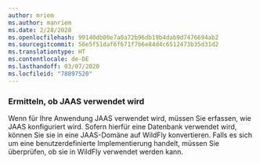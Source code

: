 ```yaml
---
author: mriem
ms.author: manriem
ms.date: 2/28/2020
ms.openlocfilehash: 99140db00e7a0a72b96db19b4dab9d7476694ab2
ms.sourcegitcommit: 56e5f51daf6f671f7b6e84d4c6512473b35d31d2
ms.translationtype: HT
ms.contentlocale: de-DE
ms.lasthandoff: 03/07/2020
ms.locfileid: "78897520"
---
```

### <a name="determine-whether-jaas-is-in-use"></a>Ermitteln, ob JAAS verwendet wird

Wenn für Ihre Anwendung JAAS verwendet wird, müssen Sie erfassen, wie JAAS konfiguriert wird. Sofern hierfür eine Datenbank verwendet wird, können Sie sie in eine JAAS-Domäne auf WildFly konvertieren. Falls es sich um eine benutzerdefinierte Implementierung handelt, müssen Sie überprüfen, ob sie in WildFly verwendet werden kann.
